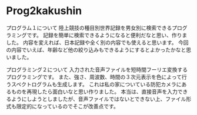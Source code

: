 # Prog2kakushin

プログラム１について
陸上競技の種目別世界記録を男女別に検索できるプログラミングです。
記録を簡単に検索できるようになると便利だなと思い、作りました。
内容を変えれば、日本記録や全く別の内容でも使えると思います。
今回の内容でいえば、年齢など他の絞り込みもできるようにするとよかったかなと思いました。

プログラミング２について
入力された音声ファイルを短時間フーリエ変換するプログラミングです。
また、強さ、周波数、時間の３次元表示を色によって行うスペクトログラムも生成します。
これは私の家についている防犯カメラにあるものを再現したら面白いなと思い作りました。
本当は、直接音声を入力できるようにしようとしましたが、音声ファイルではないとできない上、ファイル形式も限定的になっているのでそこが改善点です。
